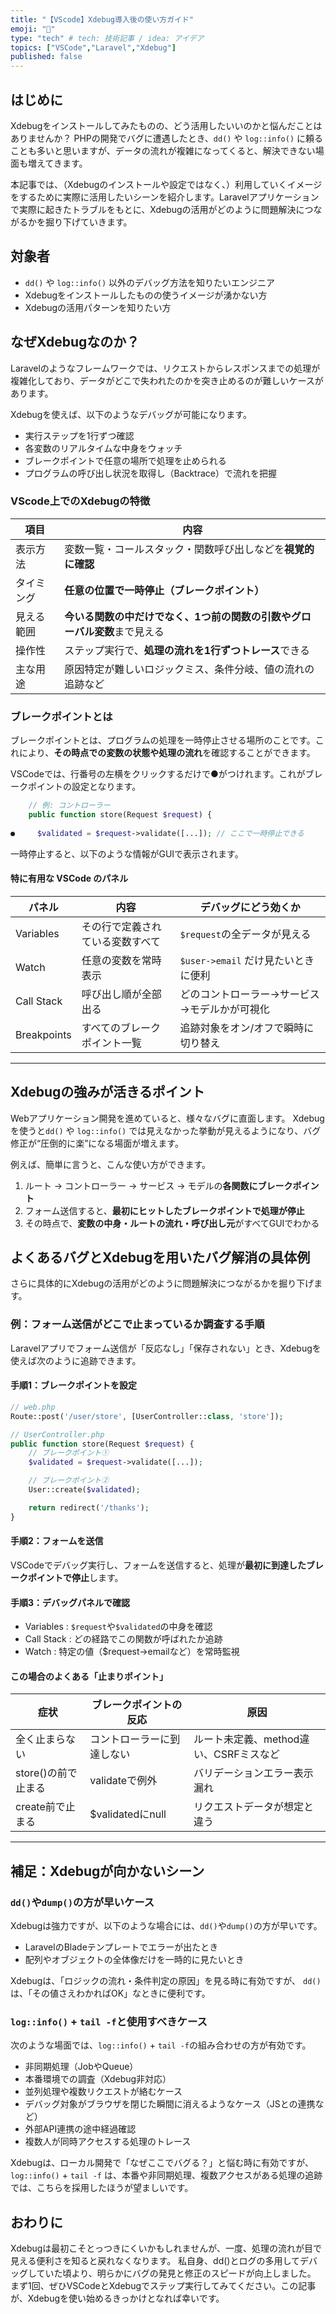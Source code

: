 ```yaml
---
title: "【VScode】Xdebug導入後の使い方ガイド"
emoji: "🐞"
type: "tech" # tech: 技術記事 / idea: アイデア
topics: ["VSCode","Laravel","Xdebug"]
published: false
---
```


## はじめに

Xdebugをインストールしてみたものの、どう活用したいいのかと悩んだことはありませんか？
PHPの開発でバグに遭遇したとき、`dd()` や `log::info()` に頼ることも多いと思いますが、データの流れが複雑になってくると、解決できない場面も増えてきます。

本記事では、（Xdebugのインストールや設定ではなく、）利用していくイメージをするために実際に活用したいシーンを紹介します。Laravelアプリケーションで実際に起きたトラブルをもとに、Xdebugの活用がどのように問題解決につながるかを掘り下げていきます。

## 対象者

* `dd()` や `log::info()` 以外のデバッグ方法を知りたいエンジニア
* Xdebugをインストールしたものの使うイメージが湧かない方
* Xdebugの活用パターンを知りたい方

## なぜXdebugなのか？

Laravelのようなフレームワークでは、リクエストからレスポンスまでの処理が複雑化しており、データがどこで失われたのかを突き止めるのが難しいケースがあります。

Xdebugを使えば、以下のようなデバッグが可能になります。

* 実行ステップを1行ずつ確認
* 各変数のリアルタイムな中身をウォッチ
* ブレークポイントで任意の場所で処理を止められる
* プログラムの呼び出し状況を取得し（Backtrace）で流れを把握

### VScode上でのXdebugの特徴

| 項目    | 内容                                      |
| ----- | --------------------------------------- |
| 表示方法  | 変数一覧・コールスタック・関数呼び出しなどを**視覚的に確認**        |
| タイミング | **任意の位置で一時停止（ブレークポイント）**                |
| 見える範囲 | **今いる関数の中だけでなく、1つ前の関数の引数やグローバル変数**まで見える |
| 操作性   | ステップ実行で、**処理の流れを1行ずつトレース**できる           |
| 主な用途  | 原因特定が難しいロジックミス、条件分岐、値の流れの追跡など           |


### ブレークポイントとは

ブレークポイントとは、プログラムの処理を一時停止させる場所のことです。これにより、**その時点での変数の状態や処理の流れ**を確認することができます。

VSCodeでは、行番号の左横をクリックするだけで●がつけれます。これがブレークポイントの設定となります。

```php
    // 例: コントローラー
    public function store(Request $request) {
       
●     $validated = $request->validate([...]); // ここで一時停止できる
```

一時停止すると、以下のような情報がGUIで表示されます。

#### 特に有用な VSCode のパネル

| パネル         | 内容               | デバッグにどう効くか                |
| ----------- | ---------------- | ------------------------- |
| Variables   | その行で定義されている変数すべて | `$request`の全データが見える       |
| Watch       | 任意の変数を常時表示       | `$user->email` だけ見たいときに便利 |
| Call Stack  | 呼び出し順が全部出る       | どのコントローラー→サービス→モデルかが可視化   |
| Breakpoints | すべてのブレークポイント一覧   | 追跡対象をオン/オフで瞬時に切り替え        |

---

## Xdebugの強みが活きるポイント

Webアプリケーション開発を進めていると、様々なバグに直面します。
Xdebugを使うと`dd()` や `log::info()` では見えなかった挙動が見えるようになり、バグ修正が“圧倒的に楽”になる場面が増えます。

例えば、簡単に言うと、こんな使い方ができます。

1. ルート → コントローラー → サービス → モデルの**各関数にブレークポイント**
2. フォーム送信すると、**最初にヒットしたブレークポイントで処理が停止**
3. その時点で、**変数の中身・ルートの流れ・呼び出し元**がすべてGUIでわかる


## よくあるバグとXdebugを用いたバグ解消の具体例

さらに具体的にXdebugの活用がどのように問題解決につながるかを掘り下げます。

### 例：フォーム送信がどこで止まっているか調査する手順

Laravelアプリでフォーム送信が「反応なし」「保存されない」とき、Xdebugを使えば次のように追跡できます。

#### 手順1：ブレークポイントを設定

```php
// web.php
Route::post('/user/store', [UserController::class, 'store']);

// UserController.php
public function store(Request $request) {
    // ブレークポイント①
    $validated = $request->validate([...]);

    // ブレークポイント②
    User::create($validated);

    return redirect('/thanks');
}
```

#### 手順2：フォームを送信

VSCodeでデバッグ実行し、フォームを送信すると、処理が**最初に到達したブレークポイントで停止**します。

#### 手順3：デバッグパネルで確認

* Variables : `$request`や`$validated`の中身を確認
* Call Stack : どの経路でこの関数が呼ばれたか追跡
* Watch : 特定の値（\$request->emailなど）を常時監視

#### この場合のよくある「止まりポイント」

| 症状            | ブレークポイントの反応          | 原因               |
| ------------- | -------------------- | ---------------- |
| 全く止まらない       | コントローラーに到達しない | ルート未定義、method違い、CSRFミスなど |
| store()の前で止まる | validateで例外          | バリデーションエラー表示漏れ   |
| create前で止まる   | \$validatedにnull     | リクエストデータが想定と違う   |

--- 

## 補足：Xdebugが向かないシーン

### `dd()`や`dump()`の方が早いケース

Xdebugは強力ですが、以下のような場合には、`dd()`や`dump()`の方が早いです。

* LaravelのBladeテンプレートでエラーが出たとき
* 配列やオブジェクトの全体像だけを一時的に見たいとき

Xdebugは、「ロジックの流れ・条件判定の原因」を見る時に有効ですが、
`dd()`は、「その値さえわかればOK」なときに便利です。

### `log::info()` + `tail -f`と使用すべきケース

次のような場面では、`log::info()` + `tail -f`の組み合わせの方が有効です。

* 非同期処理（JobやQueue）
* 本番環境での調査（Xdebug非対応）
* 並列処理や複数リクエストが絡むケース
* デバッグ対象がブラウザを閉じた瞬間に消えるようなケース（JSとの連携など）
* 外部API連携の途中経過確認
* 複数人が同時アクセスする処理のトレース

Xdebugは、ローカル開発で「なぜここでバグる？」と悩む時に有効ですが、
`log::info()` + `tail -f` は、本番や非同期処理、複数アクセスがある処理の追跡では、こちらを採用したほうが望ましいです。

## おわりに

Xdebugは最初こそとっつきにくいかもしれませんが、一度、処理の流れが目で見える便利さを知ると戻れなくなります。
私自身、dd()とログの多用してデバッグしていた頃より、明らかにバグの発見と修正のスピードが向上しました。
まず1回、ぜひVSCodeとXdebugでステップ実行してみてください。この記事が、Xdebugを使い始めるきっかけとなれば幸いです。